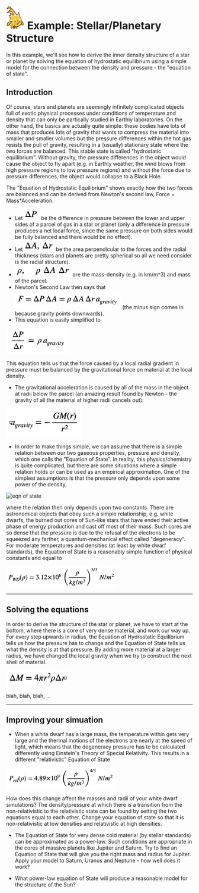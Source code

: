 # <img alt="scientific-snap-icon" src="../../images/einstein_snap.png" width="50"/> Example: Stellar/Planetary Structure

In this example, we'll see how to derive the inner density structure of a star or planet by solving the equation of hydrostatic equilibrium using a simple model for the connection between the density and pressure - the "equation of state".

## Introduction

Of course, stars and planets are seemingly infinitely complicated objects full of exotic physical processes under conditions of temperature and density that can only be partically studied in Earthly laboratories.  On the other hand, the basics are actually quite simple: these bodies have lots of mass that produces lots of gravity that wants to compress the material into smaller and smaller volumes but the pressure differences within the hot gas resists the pull of gravity, resulting in a (usually) stationary state where the two forces are balanced.  This stable state is called "hydrostatic equilibrium".  Without gravity, the pressure differences in the object would cause the object to fly apart (e.g. in Earthly weather, the wind blows from high pressure regions to low pressure regions) and without the force due to pressure differences, the object would collapse to a Black Hole.

The "Equation of Hydrostatic Equilibrium" shows exactly how the two forces are balanced and can be derived from Newton's second law, Force = Mass\*Acceleration.
- Let ![delta P](./images/delta_P.png) be the difference in pressure between the lower and upper sides of a parcel of gas in a star or planet (only a difference in pressure produces a net local force, since the same pressure on both sides would be fully balanced and there would be no effect).
- Let ![delta A,delta_r](./images/delta_A_delta_r.png) be the area perpendicular to the forces and the radial thickness (stars and planets are pretty spherical so all we need consider is the radial structure).
- ![rho, rho delta A delta r](./images/rho_mass.png) are the mass-density (e.g. in km/m^3) and mass of the parcel.
- Newton's Second Law then says that ![dF = dP dA = -dA dr rho a](./images/newton_2nd.png) (the minus sign comes in because gravity points downwards).
- This equation is easily simplified to

![hydrostatic equilibrium](./images/hydrostatic_equilibrium.png)

This equation tells us that the force caused by a local radial gradient in pressure must be balanced by the gravitational force on material at the local density.
- The gravitational acceleration is caused by all of the mass in the object at radii below the parcel (an amazing result found by Newton - the gravity of all the material at higher radii cancels out):

![gravity](./images/gravity.png)

- In order to make things simple, we can assume that there is a simple relation between our two gaseous properties, pressure and density, which one calls the "Equation of State".  In reality, this physics/chemistry is quite complicated, but there are some situations where a simple relation holds or can be used as an empirical approximation.  One of the simplest assumptions is that the pressure only depends upon some power of the density,

![eqn of state](./images.equation_of_state.png)

where the relation then only depends upon two constants.  There are astronomical objects that obey such a simple relationship, e.g. white dwarfs, the burned out cores of  Sun-like stars that have ended their active phase of energy production and cast off most of their mass.  Such cores are so dense that the pressure is due to the refusal of the electrons to be squeezed any farther, a quantum-mechanical effect called "degeneracy".  For moderate temperatures and densities (at least by white dwarf standards), the Equation of State is a reasonably simple function of physical constants and equal to

![WD eqn of state](./images/wd_equation_of_state.png)


---

## Solving the equations

In order to derive the structure of the star or planet, we have to start at the bottom, where there is a core of very dense material, and work our way up. For every step upwards in radius, the Equation of Hydrostatic Equilibrium tells us how the pressure has to change and the Equation of State tells us what the density is at that pressure. By adding more material at a larger radius, we have changed the local gravity when we try to construct the next shell of material.

![delta M](./images/delta_M.png)

blah, blah, blah, ...

---

## Improving your simuation

- When a white dwarf has a large mass, the temperature within gets very large and the thermal motions of the electrons are nearly at the speed of light, which means that the degeneracy pressure has to be calculated differently using Einstein's Theory of Special Relativity.  This results in a different "relativistic" Equation of State

![relativistic eqn of state](./images/rel_equation_of_state.png)

How does this change affect the masses and radii of your white dwarf simulations?  The density/pressure at which there is a transition from the non-relativistic to the relativistic state can be found by setting the two equations equal to each other.  Change your equation of state so that it is non-relativistic at low densities and relativistic at high densities.

- The Equation of State for very dense cold material (by stellar standards) can be approximated as a power-law. Such conditions are appropriate in the cores of massive planets like Jupiter and Saturn.  Try to find an Equation of State that will give you the right mass and radius for Jupiter.  Apply your model to Saturn, Uranus and Neptune - how well does it work?

- What power-law equation of State will produce a reasonable model for the structure of the Sun?

